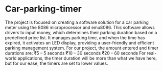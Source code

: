 # Car-parking-timer
The project is focused on creating a software solution for a car parking  meter using the 8086 microprocessor and emu8086. 
This software allows drivers to input money, which determines their parking duration based on a predefined price list. It manages parking time, and when the time has expired, it activates an LED display, providing a user-friendly and efficient parking management system.
For our project, the amount entered and timer durations are:
₹5 – 5 seconds
₹10 – 30 seconds
₹20 – 60 seconds
For real-world applications, the timer duration will be more than what we have here, but for our ease, the timers are set to lower values.

